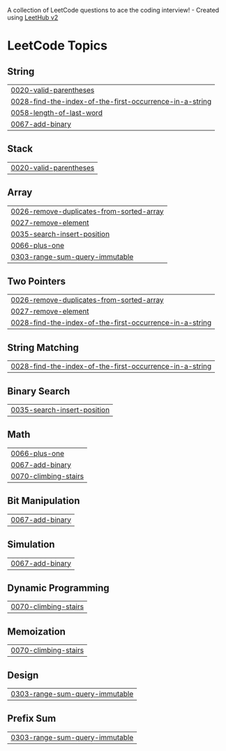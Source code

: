 A collection of LeetCode questions to ace the coding interview! - Created using [LeetHub v2](https://github.com/arunbhardwaj/LeetHub-2.0)
<!---LeetCode Topics Start-->
# LeetCode Topics
## String
|  |
| ------- |
| [0020-valid-parentheses](https://github.com/techupdate712/python_leetcode/tree/master/0020-valid-parentheses) |
| [0028-find-the-index-of-the-first-occurrence-in-a-string](https://github.com/techupdate712/python_leetcode/tree/master/0028-find-the-index-of-the-first-occurrence-in-a-string) |
| [0058-length-of-last-word](https://github.com/techupdate712/python_leetcode/tree/master/0058-length-of-last-word) |
| [0067-add-binary](https://github.com/techupdate712/python_leetcode/tree/master/0067-add-binary) |
## Stack
|  |
| ------- |
| [0020-valid-parentheses](https://github.com/techupdate712/python_leetcode/tree/master/0020-valid-parentheses) |
## Array
|  |
| ------- |
| [0026-remove-duplicates-from-sorted-array](https://github.com/techupdate712/python_leetcode/tree/master/0026-remove-duplicates-from-sorted-array) |
| [0027-remove-element](https://github.com/techupdate712/python_leetcode/tree/master/0027-remove-element) |
| [0035-search-insert-position](https://github.com/techupdate712/python_leetcode/tree/master/0035-search-insert-position) |
| [0066-plus-one](https://github.com/techupdate712/python_leetcode/tree/master/0066-plus-one) |
| [0303-range-sum-query-immutable](https://github.com/techupdate712/python_leetcode/tree/master/0303-range-sum-query-immutable) |
## Two Pointers
|  |
| ------- |
| [0026-remove-duplicates-from-sorted-array](https://github.com/techupdate712/python_leetcode/tree/master/0026-remove-duplicates-from-sorted-array) |
| [0027-remove-element](https://github.com/techupdate712/python_leetcode/tree/master/0027-remove-element) |
| [0028-find-the-index-of-the-first-occurrence-in-a-string](https://github.com/techupdate712/python_leetcode/tree/master/0028-find-the-index-of-the-first-occurrence-in-a-string) |
## String Matching
|  |
| ------- |
| [0028-find-the-index-of-the-first-occurrence-in-a-string](https://github.com/techupdate712/python_leetcode/tree/master/0028-find-the-index-of-the-first-occurrence-in-a-string) |
## Binary Search
|  |
| ------- |
| [0035-search-insert-position](https://github.com/techupdate712/python_leetcode/tree/master/0035-search-insert-position) |
## Math
|  |
| ------- |
| [0066-plus-one](https://github.com/techupdate712/python_leetcode/tree/master/0066-plus-one) |
| [0067-add-binary](https://github.com/techupdate712/python_leetcode/tree/master/0067-add-binary) |
| [0070-climbing-stairs](https://github.com/techupdate712/python_leetcode/tree/master/0070-climbing-stairs) |
## Bit Manipulation
|  |
| ------- |
| [0067-add-binary](https://github.com/techupdate712/python_leetcode/tree/master/0067-add-binary) |
## Simulation
|  |
| ------- |
| [0067-add-binary](https://github.com/techupdate712/python_leetcode/tree/master/0067-add-binary) |
## Dynamic Programming
|  |
| ------- |
| [0070-climbing-stairs](https://github.com/techupdate712/python_leetcode/tree/master/0070-climbing-stairs) |
## Memoization
|  |
| ------- |
| [0070-climbing-stairs](https://github.com/techupdate712/python_leetcode/tree/master/0070-climbing-stairs) |
## Design
|  |
| ------- |
| [0303-range-sum-query-immutable](https://github.com/techupdate712/python_leetcode/tree/master/0303-range-sum-query-immutable) |
## Prefix Sum
|  |
| ------- |
| [0303-range-sum-query-immutable](https://github.com/techupdate712/python_leetcode/tree/master/0303-range-sum-query-immutable) |
<!---LeetCode Topics End-->